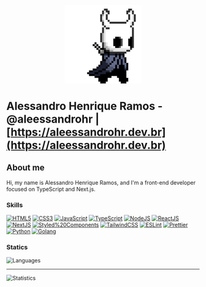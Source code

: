 <p align="center">
  <img src="https://github.com/aleessandrohr/aleessandrohr/blob/master/assets/hollor_knight.gif?raw=true" alt="Hollow Knight" width="200" />
</p>

# Alessandro Henrique Ramos - @aleessandrohr | [https://aleessandrohr.dev.br](https://aleessandrohr.dev.br)

## About me

Hi, my name is Alessandro Henrique Ramos, and I'm a front-end developer focused on TypeScript and Next.js.

### Skills

[![HTML5](https://img.shields.io/badge/HTML5-FA580C?style=for-the-badge&logo=html5&labelColor=000000)]()
[![CSS3](https://img.shields.io/badge/CSS3-173FF2?style=for-the-badge&logo=css3&labelColor=000000)]()
[![JavaScript](https://img.shields.io/badge/JavaScript-ffc742?style=for-the-badge&logo=javascript&labelColor=000000)]()
[![TypeScript](https://img.shields.io/badge/TypeScript-1C7FEA?style=for-the-badge&logo=typescript&labelColor=000000)]()
[![NodeJS](https://img.shields.io/badge/NodeJS-83CD29?style=for-the-badge&logo=node.js&labelColor=000000)]()
[![ReactJS](https://img.shields.io/badge/ReactJS-4CDAFE?style=for-the-badge&logo=react&labelColor=000000)]()
[![NextJS](https://img.shields.io/badge/NextJS-202020?style=for-the-badge&logo=next.js&labelColor=000000)]()
[![Styled%20Components](https://img.shields.io/badge/Styled%20Components-E07F88?style=for-the-badge&logo=styled%20components&labelColor=000000)]()
[![TailwindCSS](https://img.shields.io/badge/TailwindCSS-4CDAFE?style=for-the-badge&logo=tailwindcss&labelColor=000000)]()
[![ESLint](https://img.shields.io/badge/ESLint-4B32C3?style=for-the-badge&logo=eslint&labelColor=000000)]()
[![Prettier](https://img.shields.io/badge/Prettier-56B3B4?style=for-the-badge&logo=prettier&labelColor=000000)]()
[![Python](https://img.shields.io/badge/Python-04721A?style=for-the-badge&logo=python&labelColor=000000)]()
[![Golang](https://img.shields.io/badge/Golang-29BEB0?style=for-the-badge&logo=go&labelColor=000000)]()

### Statics

<p>
  <img src="https://github-readme-stats.vercel.app/api/top-langs/?username=aleessandrohr&layout=compact&theme=dracula" alt="Languages" />
  <hr />
  <img src="https://github-readme-stats.vercel.app/api?username=aleessandrohr&show_icons=true&theme=dracula" alt="Statistics" />
</p>
